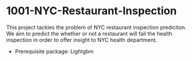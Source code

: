 # 1001-NYC-Restaurant-Inspection

This project tackles the problem of NYC restaurant inspection prediciton. We aim to predict the whether or not a restaurant will  fail the health inspection in order to offer insight to NYC health department. 

- Prerequisite package: Lightgbm
